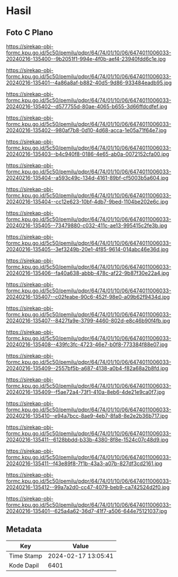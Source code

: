# Hasil

## Foto C Plano

https://sirekap-obj-formc.kpu.go.id/5c50/pemilu/pdpr/64/74/01/10/06/6474011006033-20240216-135400--9b2051f1-994e-4f0b-aef4-23940fdd6c1e.jpg

https://sirekap-obj-formc.kpu.go.id/5c50/pemilu/pdpr/64/74/01/10/06/6474011006033-20240216-135401--4a86a8af-b882-40d5-9d86-933484eadb95.jpg

https://sirekap-obj-formc.kpu.go.id/5c50/pemilu/pdpr/64/74/01/10/06/6474011006033-20240216-135402--d577755d-80ae-4065-b655-3d66ffdcdfef.jpg

https://sirekap-obj-formc.kpu.go.id/5c50/pemilu/pdpr/64/74/01/10/06/6474011006033-20240216-135402--980af7b8-0d10-4d68-acca-1e05a71f64e7.jpg

https://sirekap-obj-formc.kpu.go.id/5c50/pemilu/pdpr/64/74/01/10/06/6474011006033-20240216-135403--b4c940f8-0186-4e65-ab0a-0072152cfa00.jpg

https://sirekap-obj-formc.kpu.go.id/5c50/pemilu/pdpr/64/74/01/10/06/6474011006033-20240216-135404--a593c49c-134d-4161-89bf-cf5003b5a604.jpg

https://sirekap-obj-formc.kpu.go.id/5c50/pemilu/pdpr/64/74/01/10/06/6474011006033-20240216-135404--cc12e623-10bf-4db7-9bed-1104be202e6c.jpg

https://sirekap-obj-formc.kpu.go.id/5c50/pemilu/pdpr/64/74/01/10/06/6474011006033-20240216-135405--73479880-c032-411c-ae13-995415c2fe3b.jpg

https://sirekap-obj-formc.kpu.go.id/5c50/pemilu/pdpr/64/74/01/10/06/6474011006033-20240216-135405--3ef3249b-20e1-4f85-9614-014abc46e36d.jpg

https://sirekap-obj-formc.kpu.go.id/5c50/pemilu/pdpr/64/74/01/10/06/6474011006033-20240216-135406--fa40a638-abbb-478c-af22-9b87f30e22a4.jpg

https://sirekap-obj-formc.kpu.go.id/5c50/pemilu/pdpr/64/74/01/10/06/6474011006033-20240216-135407--c02feabe-90c6-452f-98e0-a09b62f9434d.jpg

https://sirekap-obj-formc.kpu.go.id/5c50/pemilu/pdpr/64/74/01/10/06/6474011006033-20240216-135407--8427fa9e-3799-4460-802d-e8c46b90f4fb.jpg

https://sirekap-obj-formc.kpu.go.id/5c50/pemilu/pdpr/64/74/01/10/06/6474011006033-20240216-135408--439fc3fc-4723-46e7-b0f8-773384f88e07.jpg

https://sirekap-obj-formc.kpu.go.id/5c50/pemilu/pdpr/64/74/01/10/06/6474011006033-20240216-135409--2557bf5b-a687-4138-a0b4-f82a68a2b8fd.jpg

https://sirekap-obj-formc.kpu.go.id/5c50/pemilu/pdpr/64/74/01/10/06/6474011006033-20240216-135409--f5ae72a4-73f1-410a-8eb6-4de21e9ca0f7.jpg

https://sirekap-obj-formc.kpu.go.id/5c50/pemilu/pdpr/64/74/01/10/06/6474011006033-20240216-135410--e94a7bcc-8ae9-4eb7-8fa8-8e2e2b36b717.jpg

https://sirekap-obj-formc.kpu.go.id/5c50/pemilu/pdpr/64/74/01/10/06/6474011006033-20240216-135411--6128bbdd-b33b-4380-8f8e-1524c07c48d9.jpg

https://sirekap-obj-formc.kpu.go.id/5c50/pemilu/pdpr/64/74/01/10/06/6474011006033-20240216-135411--f43e89f8-7f1b-43a3-a07b-827df3cd2161.jpg

https://sirekap-obj-formc.kpu.go.id/5c50/pemilu/pdpr/64/74/01/10/06/6474011006033-20240216-135412--99a7a2d0-cc47-4079-beb9-ca742524d2f0.jpg

https://sirekap-obj-formc.kpu.go.id/5c50/pemilu/pdpr/64/74/01/10/06/6474011006033-20240216-135401--625a4a62-36d7-41f7-a506-644e75121037.jpg


## Metadata

| Key        | Value               |
| ---------- | ------------------- |
| Time Stamp | 2024-02-17 13:05:41 |
| Kode Dapil | 6401                |



